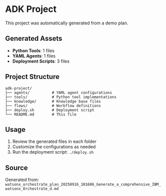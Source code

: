 # ADK Project

This project was automatically generated from a demo plan.

## Generated Assets

- **Python Tools**: 1 files
- **YAML Agents**: 1 files
- **Deployment Scripts**: 3 files

## Project Structure

```
adk-project/
├── agents/          # YAML agent configurations
├── tools/           # Python tool implementations
├── knowledge/       # Knowledge base files
├── flows/           # Workflow definitions
├── deploy.sh        # Deployment script
└── README.md        # This file
```

## Usage

1. Review the generated files in each folder
2. Customize the configurations as needed
3. Run the deployment script: `./deploy.sh`

## Source

Generated from: `watsonx_orchestrate_plan_20250916_101606_Generate_a_comprehensive_IBM_watsonx_Orchestrate_d.md`
